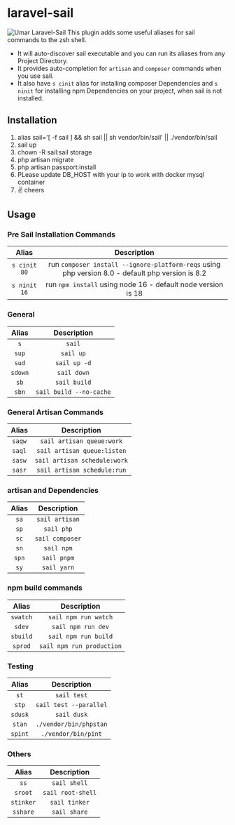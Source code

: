 # laravel-sail
![Umar Laravel-Sail](https://preview.dragon-code.pro/Umar/Laravel-Sail.svg)
This plugin adds some useful aliases for sail commands to the zsh shell.

* It will auto-discover sail executable and you can run its aliases from any Project Directory.
* It provides auto-completion for `artisan` and `composer` commands when you use sail.
* It also have `s cinit` alias for installing composer Dependencies and `s ninit` for installing npm Dependencies on your project, when sail is not installed.

## Installation
1. alias sail='[ -f sail ] && sh sail || sh vendor/bin/sail' || ./vendor/bin/sail
2. sail up
3. chown -R sail:sail storage
4. php artisan migrate
5. php artisan passport:install
6. PLease update DB_HOST with your ip to work with docker mysql container
7. ✌️ cheers

## Usage

### Pre Sail Installation Commands
| Alias | Description |
|:-:|:-:|
| `s cinit 80` | run `composer install --ignore-platform-reqs` using php version 8.0 - default php version is 8.2 |
| `s ninit 16` | run `npm install` using node 16 - default node version is 18 |

### General
| Alias | Description |
|:-:|:-:|
| `s`  |  `sail` |
| `sup`  |  `sail up` |
| `sud`  |  `sail up -d` |
| `sdown`  |  `sail down` |
|`sb`|`sail build`|
|`sbn`|`sail build --no-cache`|

### General Artisan Commands
| Alias | Description |
|:-:|:-:|
| `saqw`  |  `sail artisan queue:work` |
| `saql`  |  `sail artisan queue:listen` |
| `sasw`  |  `sail artisan schedule:work` |
| `sasr`  |  `sail artisan schedule:run` |

### artisan and Dependencies 
| Alias | Description |
|:-:|:-:|
| `sa`  |  `sail artisan` |
|`sp`|`sail php`|
|`sc`|`sail composer`|
|`sn`|`sail npm`|
|`spn`|`sail pnpm`|
|`sy`|`sail yarn`|

### npm build commands
| Alias | Description |
|:-:|:-:|
|`swatch`|`sail npm run watch`|
|`sdev`|`sail npm run dev`|
|`sbuild`|`sail npm run build`|
|`sprod`|`sail npm run production`|


### Testing
| Alias | Description |
|:-:|:-:|
|`st`|`sail test`|
|`stp`|`sail test --parallel`|
|`sdusk`|`sail dusk`|
|`stan`|`./vendor/bin/phpstan`|
|`spint`|`./vendor/bin/pint`|

### Others
| Alias | Description |
|:-:|:-:|
|`ss`|`sail shell`|
|`sroot`|`sail root-shell`|
|`stinker`|`sail tinker`|
|`sshare`|`sail share`|
